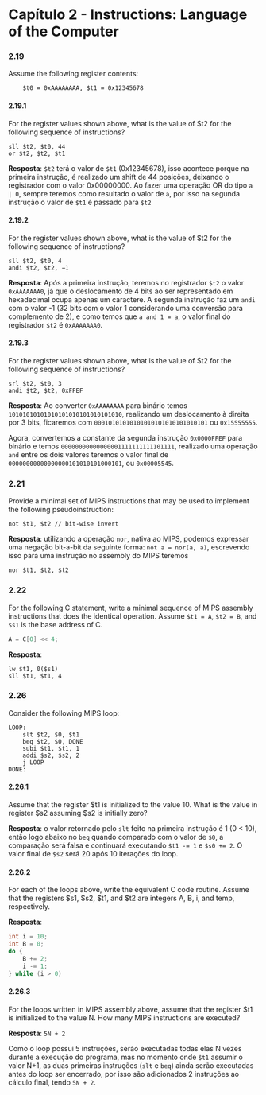 # Capítulo 2 - Instructions: Language of the Computer

### 2.19

Assume the following register contents:

```assembly
    $t0 = 0xAAAAAAAA, $t1 = 0x12345678
```

#### 2.19.1

For the register values shown above, what is the value of $t2 for the following sequence of instructions?

```assembly
sll $t2, $t0, 44 
or $t2, $t2, $t1
```

**Resposta**: `$t2` terá o valor de `$t1` (0x12345678), isso acontece porque na primeira instrução, é realizado um shift de 44 posições, deixando o registrador com o valor 0x00000000. Ao fazer uma operação OR do tipo `a | 0`, sempre teremos como resultado o valor de `a`, por isso na segunda instrução o valor de `$t1` é passado para `$t2`

#### 2.19.2 

For the register values shown above, what is the value of $t2 for the following sequence of instructions? 

```assembly
sll $t2, $t0, 4 
andi $t2, $t2, −1 
```

**Resposta**: Após a primeira instrução, teremos no registrador `$t2` o valor `0xAAAAAAA0`, já que o deslocamento de 4 bits ao ser representado em hexadecimal ocupa apenas um caractere. A segunda instrução faz um `andi` com o valor -1 (32 bits com o valor 1 considerando uma conversão para complemento de 2), e como temos que `a and 1 = a`, o valor final do registrador `$t2` é `0xAAAAAAA0`.

#### 2.19.3 

For the register values shown above, what is the value of $t2 for the following sequence of instructions? 

```assembly
srl $t2, $t0, 3 
andi $t2, $t2, 0xFFEF
```

**Resposta**: Ao converter `0xAAAAAAAA` para binário temos `10101010101010101010101010101010`, realizando um deslocamento à direita por 3 bits, ficaremos com `00010101010101010101010101010101` ou `0x15555555`.

Agora, convertemos a constante da segunda instrução `0x0000FFEF` para binário e temos `00000000000000001111111111101111`, realizado uma operação `and` entre os dois valores teremos o valor final de `00000000000000000101010101000101`, ou `0x00005545`.

### 2.21 

Provide a minimal set of MIPS instructions that may be used to implement the following pseudoinstruction:

```assembly
not $t1, $t2 // bit-wise invert
```

**Resposta**: utilizando a operação `nor`, nativa ao MIPS, podemos expressar uma negação bit-a-bit da seguinte forma: `not a = nor(a, a)`, escrevendo isso para uma instrução no assembly do MIPS teremos

```
nor $t1, $t2, $t2
```

### 2.22 

For the following C statement, write a minimal sequence of MIPS assembly instructions that does the identical operation. Assume `$t1 = A`, `$t2 = B`, and `$s1` is the base address of C.

```c
A = C[0] << 4;
```

**Resposta**: 

```assembly
lw $t1, 0($s1)
sll $t1, $t1, 4
```

### 2.26 

Consider the following MIPS loop: 

```assembly
LOOP: 
    slt $t2, $0, $t1 
    beq $t2, $0, DONE 
    subi $t1, $t1, 1 
    addi $s2, $s2, 2 
    j LOOP 
DONE: 
```

#### 2.26.1

Assume that the register $t1 is initialized to the value 10. What is the value in register $s2 assuming $s2 is initially zero? 

**Resposta**: o valor retornado pelo `slt` feito na primeira instrução é 1 (0 < 10), então logo abaixo no `beq` quando comparado com o valor de `$0`, a comparação será falsa e continuará executando `$t1 -= 1` e `$s0 += 2`. O valor final de `$s2` será 20 após 10 iterações do loop. 

#### 2.26.2 

For each of the loops above, write the equivalent C code routine. Assume that the registers $s1, $s2, $t1, and $t2 are integers A, B, i, and temp, respectively. 

**Resposta**:

```c
int i = 10;
int B = 0;
do {
    B += 2;
    i -= 1;
} while (i > 0)
```

#### 2.26.3

For the loops written in MIPS assembly above, assume that the register $t1 is initialized to the value N. How many MIPS instructions are executed?

**Resposta**: `5N + 2`

Como o loop possui 5 instruções, serão executadas todas elas N vezes durante a execução do programa, mas no momento onde `$t1` assumir o valor N+1, as duas primeiras instruções (`slt` e `beq`) ainda serão executadas antes do loop ser encerrado, por isso são adicionados 2 instruções ao cálculo final, tendo `5N + 2`.